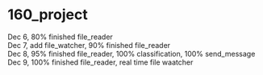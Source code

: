 # 160_project

Dec 6, 80% finished file_reader  
Dec 7, add file_watcher, 90% finished file_reader  
Dec 8, 95% finished file_reader,  100% classification, 100% send_message
Dec 9, 100% finished file_reader, real time file waatcher
